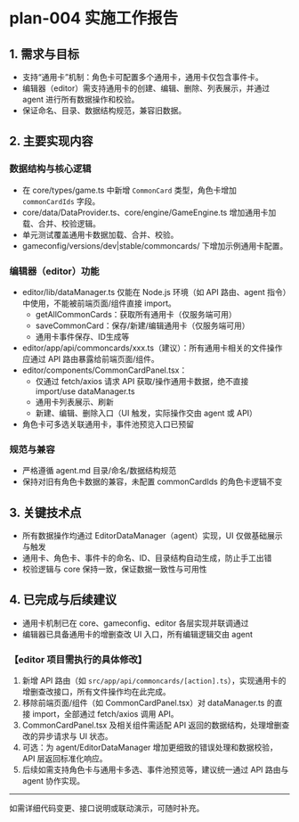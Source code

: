 # plan-004 实施工作报告

## 1. 需求与目标
- 支持“通用卡”机制：角色卡可配置多个通用卡，通用卡仅包含事件卡。
- 编辑器（editor）需支持通用卡的创建、编辑、删除、列表展示，并通过 agent 进行所有数据操作和校验。
- 保证命名、目录、数据结构规范，兼容旧数据。

## 2. 主要实现内容

### 数据结构与核心逻辑
- 在 core/types/game.ts 中新增 `CommonCard` 类型，角色卡增加 `commonCardIds` 字段。
- core/data/DataProvider.ts、core/engine/GameEngine.ts 增加通用卡加载、合并、校验逻辑。
- 单元测试覆盖通用卡数据加载、合并、校验。
- gameconfig/versions/dev|stable/commoncards/ 下增加示例通用卡配置。


### 编辑器（editor）功能
- editor/lib/dataManager.ts 仅能在 Node.js 环境（如 API 路由、agent 指令）中使用，不能被前端页面/组件直接 import。
  - getAllCommonCards：获取所有通用卡（仅服务端可用）
  - saveCommonCard：保存/新建/编辑通用卡（仅服务端可用）
  - 通用卡事件保存、ID生成等
- editor/app/api/commoncards/xxx.ts（建议）：所有通用卡相关的文件操作应通过 API 路由暴露给前端页面/组件。
- editor/components/CommonCardPanel.tsx：
  - 仅通过 fetch/axios 请求 API 获取/操作通用卡数据，绝不直接 import/use dataManager.ts
  - 通用卡列表展示、刷新
  - 新建、编辑、删除入口（UI 触发，实际操作交由 agent 或 API）
- 角色卡可多选关联通用卡，事件池预览入口已预留

### 规范与兼容
- 严格遵循 agent.md 目录/命名/数据结构规范
- 保持对旧有角色卡数据的兼容，未配置 commonCardIds 的角色卡逻辑不变

## 3. 关键技术点
- 所有数据操作均通过 EditorDataManager（agent）实现，UI 仅做基础展示与触发
- 通用卡、角色卡、事件卡的命名、ID、目录结构自动生成，防止手工出错
- 校验逻辑与 core 保持一致，保证数据一致性与可用性

## 4. 已完成与后续建议
- 通用卡机制已在 core、gameconfig、editor 各层实现并联调通过
- 编辑器已具备通用卡的增删查改 UI 入口，所有编辑逻辑交由 agent

### 【editor 项目需执行的具体修改】
1. 新增 API 路由（如 `src/app/api/commoncards/[action].ts`），实现通用卡的增删查改接口，所有文件操作均在此完成。
2. 移除前端页面/组件（如 CommonCardPanel.tsx）对 dataManager.ts 的直接 import，全部通过 fetch/axios 调用 API。
3. CommonCardPanel.tsx 及相关组件需适配 API 返回的数据结构，处理增删查改的异步请求与 UI 状态。
4. 可选：为 agent/EditorDataManager 增加更细致的错误处理和数据校验，API 层返回标准化响应。
5. 后续如需支持角色卡与通用卡多选、事件池预览等，建议统一通过 API 路由与 agent 协作实现。

---
如需详细代码变更、接口说明或联动演示，可随时补充。
